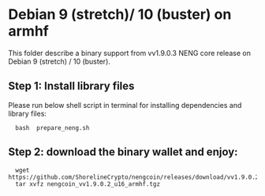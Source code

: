 # Debian 9 (stretch)/ 10 (buster) on armhf

This folder describe a binary support from vv1.9.0.3 NENG core release on Debian 9 (stretch) / 10 (buster).

## Step 1: Install library files
Please run below shell script in terminal for installing dependencies and library files:
```
  bash  prepare_neng.sh
```

## Step 2: download the binary wallet and enjoy:
```
  wget https://github.com/ShorelineCrypto/nengcoin/releases/download/vv1.9.0.2/nengcoin_vv1.9.0.2_u16_armhf.tgz
  tar xvfz nengcoin_vv1.9.0.2_u16_armhf.tgz
```
